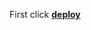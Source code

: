 First click [**deploy**](https://heroku.com/deploy?template=https://github.com/CurseIsLove/TitanDev/blob/main)

